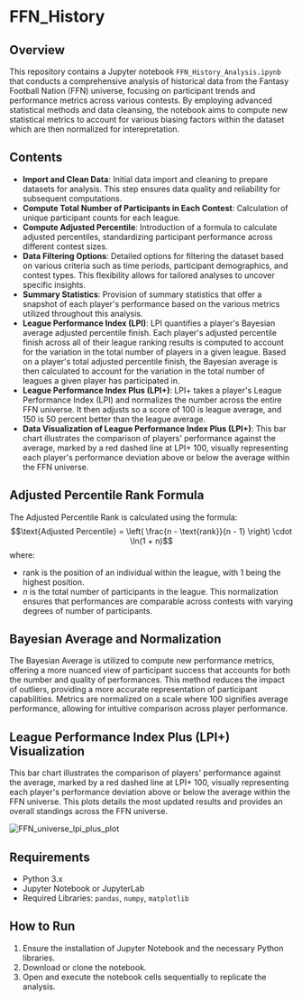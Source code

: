 # FFN_History

## Overview
This repository contains a Jupyter notebook `FFN_History_Analysis.ipynb` that conducts a comprehensive analysis of historical data from the Fantasy Football Nation (FFN) universe, focusing on participant trends and performance metrics across various contests. By employing advanced statistical methods and data cleansing, the notebook aims to compute new statistical metrics to account for various biasing factors within the dataset which are then normalized for interepretation.

## Contents
- **Import and Clean Data**: Initial data import and cleaning to prepare datasets for analysis. This step ensures data quality and reliability for subsequent computations.
- **Compute Total Number of Participants in Each Contest**: Calculation of unique participant counts for each league.
- **Compute Adjusted Percentile**: Introduction of a formula to calculate adjusted percentiles, standardizing participant performance across different contest sizes.
- **Data Filtering Options**: Detailed options for filtering the dataset based on various criteria such as time periods, participant demographics, and contest types. This flexibility allows for tailored analyses to uncover specific insights.
- **Summary Statistics**: Provision of summary statistics that offer a snapshot of each player's performance based on the various metrics utilized throughout this analysis.
- **League Performance Index (LPI)**: LPI quantifies a player's Bayesian average adjusted percentile finish. Each player's adjusted percentile finish across all of their league ranking results is computed to account for the variation in the total number of players in a given league. Based on a player's total adjusted percentile finish, the Bayesian average is then calculated to account for the variation in the total number of leagues a given player has participated in.
- **League Performance Index Plus (LPI+)**: LPI+ takes a player's League Performance Index (LPI) and normalizes the number across the entire FFN universe. It then adjusts so a score of 100 is league average, and 150 is 50 percent better than the league average.
- **Data Visualization of League Performance Index Plus (LPI+)**: This bar chart illustrates the comparison of players' performance against the average, marked by a red dashed line at LPI+ 100, visually representing each player's performance deviation above or below the average within the FFN universe.

## Adjusted Percentile Rank Formula
The Adjusted Percentile Rank is calculated using the formula:
$$\text{Adjusted Percentile} = \left( \frac{n - \text{rank}}{n - 1} \right) \cdot \ln(1 + n)$$
where:

- $\text{rank}$ is the position of an individual within the league, with 1 being the highest position.
- $n$ is the total number of participants in the league.
This normalization ensures that performances are comparable across contests with varying degrees of number of participants.

## Bayesian Average and Normalization
The Bayesian Average is utilized to compute new performance metrics, offering a more nuanced view of participant success that accounts for both the number and quality of performances. This method reduces the impact of outliers, providing a more accurate representation of participant capabilities. Metrics are normalized on a scale where 100 signifies average performance, allowing for intuitive comparison across player performance.

## League Performance Index Plus (LPI+) Visualization
This bar chart illustrates the comparison of players' performance against the average, marked by a red dashed line at LPI+ 100, visually representing each player's performance deviation above or below the average within the FFN universe. This plots details the most updated results and provides an overall standings across the FFN universe.

![FFN_universe_lpi_plus_plot](https://github.com/DevinD14/FFN_History/assets/66424619/e743b6d1-2d3b-4a5d-9a57-21faac87bad7)

## Requirements
- Python 3.x
- Jupyter Notebook or JupyterLab
- Required Libraries: `pandas`, `numpy`, `matplotlib`

## How to Run
1. Ensure the installation of Jupyter Notebook and the necessary Python libraries.
2. Download or clone the notebook.
3. Open and execute the notebook cells sequentially to replicate the analysis.
